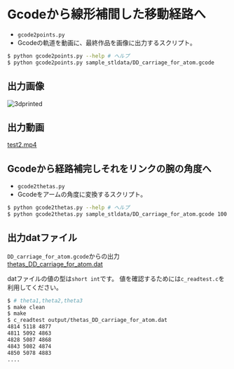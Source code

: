 Gcodeから線形補間した移動経路へ
====
* `gcode2points.py`
* Gcodeの軌道を動画に、最終作品を画像に出力するスクリプト。

```bash
$ python gcode2points.py --help # ヘルプ
$ python gcode2points.py sample_stldata/DD_carriage_for_atom.gcode
```

出力画像
---
![3dprinted](https://raw.githubusercontent.com/ut-3dprinter/ut-3dprinter/master/Software/sample_stldata/test2.png)

出力動画
---
[test2.mp4](http://youtu.be/XC9xf_K4ywE)


Gcodeから経路補完しそれをリンクの腕の角度へ
---
* `gcode2thetas.py`
* Gcodeをアームの角度に変換するスクリプト。

```bash
$ python gcode2thetas.py --help # ヘルプ
$ python gcode2thetas.py sample_stldata/DD_carriage_for_atom.gcode 100 200 80 10
```


出力datファイル
---
`DD_carriage_for_atom.gcode`からの出力  
[thetas_DD_carriage_for_atom.dat](https://raw.githubusercontent.com/ut-3dprinter/ut-3dprinter/master/Software/output/thetas_DD_carriage_for_atom.dat)

datファイルの値の型は`short int`です。
値を確認するためには`c_readtest.c`を利用してください。

```bash
$ # theta1,theta2,theta3
$ make clean
$ make
$ c_readtest output/thetas_DD_carriage_for_atom.dat
4814 5118 4877
4811 5092 4863
4828 5087 4868
4843 5082 4874
4850 5078 4883
....
```
